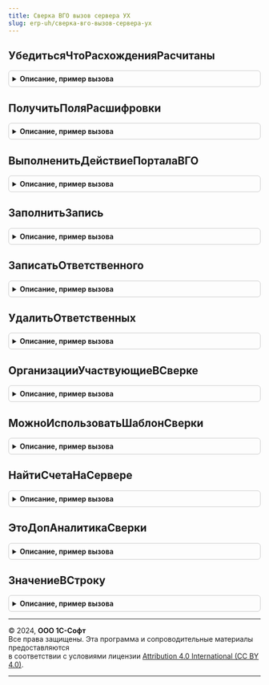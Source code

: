 ```yaml
---
title: Сверка ВГО вызов сервера УХ
slug: erp-uh/сверка-вго-вызов-сервера-ух
---
```



## УбедитьсяЧтоРасхожденияРасчитаны
<details style="margin: 1em 0; padding: 0.5em; border: 1px solid #ccc; border-radius: 6px;">

<summary style="font-weight: bold; cursor: pointer;">Описание, пример вызова</summary>

```bsl

// Подготовка для работы с расхождениями:
//	 1. Проверяем, что запущено фоновое задание по расчету расхождений
//	 2. Если запущено, то ждем завершения.
//	 3. Запускаем повторный расчет (могут появиться новые данные, после запуска фонового задания п. 2) и ждем завершения.
// Параметры:
//	ОтборДанных - струкутра с параметрами отбора (Сценарий, ПериодСверки, Этап, Организации, Дебитор, Кредитор).
//	ТекстОшибки - если возникает ошибка, то к значению переменной дописывается описание ошибки.
//	ОжидатьЗавершения - ждать завершения фонового задания.
//
Функция УбедитьсяЧтоРасхожденияРасчитаны(Знач ОтборДанных=Неопределено, ТекстОшибки=Неопределено, ОжидатьЗавершения=Истина, флОтладка=Ложь) Экспорт
```

Пример вызова
```bsl
Результат = СверкаВГОВызовСервераУХ.УбедитьсяЧтоРасхожденияРасчитаны(ОтборДанных, ТекстОшибки, ОжидатьЗавершения, флОтладка);
```
</details>

## ПолучитьПоляРасшифровки
<details style="margin: 1em 0; padding: 0.5em; border: 1px solid #ccc; border-radius: 6px;">

<summary style="font-weight: bold; cursor: pointer;">Описание, пример вызова</summary>

```bsl

// Возвращает соотвествие с описанием аналитик расхождения ВГО для указанной расшифровки СКД.
Функция ПолучитьПоляРасшифровки(Знач ПользовательскиеНастройки, Знач ДанныеРасшифровки, Знач Расшифровка) Экспорт
```

Пример вызова
```bsl
Результат = СверкаВГОВызовСервераУХ.ПолучитьПоляРасшифровки(ПользовательскиеНастройки, ДанныеРасшифровки, Расшифровка) 
```
</details>

## ВыполненитьДействиеПорталаВГО
<details style="margin: 1em 0; padding: 0.5em; border: 1px solid #ccc; border-radius: 6px;">

<summary style="font-weight: bold; cursor: pointer;">Описание, пример вызова</summary>

```bsl

Функция ВыполненитьДействиеПорталаВГО(ВыполненноеДействие, Отбор) Экспорт
```

Пример вызова
```bsl
Результат = СверкаВГОВызовСервераУХ.ВыполненитьДействиеПорталаВГО(ВыполненноеДействие, Отбор) 
```
</details>

## ЗаполнитьЗапись
<details style="margin: 1em 0; padding: 0.5em; border: 1px solid #ccc; border-radius: 6px;">

<summary style="font-weight: bold; cursor: pointer;">Описание, пример вызова</summary>

```bsl

Процедура ЗаполнитьЗапись(Запись, Отбор, ПериодРегистрации = Неопределено) Экспорт
```

Пример вызова
```bsl
СверкаВГОВызовСервераУХ.ЗаполнитьЗапись(Запись, Отбор, ПериодРегистрации);
```
</details>

## ЗаписатьОтветственного
<details style="margin: 1em 0; padding: 0.5em; border: 1px solid #ccc; border-radius: 6px;">

<summary style="font-weight: bold; cursor: pointer;">Описание, пример вызова</summary>

```bsl

Функция ЗаписатьОтветственного(Организация, Роль, Ответственный) Экспорт
```

Пример вызова
```bsl
Результат = СверкаВГОВызовСервераУХ.ЗаписатьОтветственного(Организация, Роль, Ответственный) 
```
</details>

## УдалитьОтветственных
<details style="margin: 1em 0; padding: 0.5em; border: 1px solid #ccc; border-radius: 6px;">

<summary style="font-weight: bold; cursor: pointer;">Описание, пример вызова</summary>

```bsl

Функция УдалитьОтветственных(Организация, Роль) Экспорт
```

Пример вызова
```bsl
Результат = СверкаВГОВызовСервераУХ.УдалитьОтветственных(Организация, Роль) 
```
</details>

## ОрганизацииУчаствующиеВСверке
<details style="margin: 1em 0; padding: 0.5em; border: 1px solid #ccc; border-radius: 6px;">

<summary style="font-weight: bold; cursor: pointer;">Описание, пример вызова</summary>

```bsl

// Получить список организаций участвующих в сверке
Функция ОрганизацииУчаствующиеВСверке(ПериодСценария, Сценарий, Пользователь=Неопределено) Экспорт
```

Пример вызова
```bsl
Результат = СверкаВГОВызовСервераУХ.ОрганизацииУчаствующиеВСверке(ПериодСценария, Сценарий, Пользователь);
```
</details>

## МожноИспользоватьШаблонСверки
<details style="margin: 1em 0; padding: 0.5em; border: 1px solid #ccc; border-radius: 6px;">

<summary style="font-weight: bold; cursor: pointer;">Описание, пример вызова</summary>

```bsl

// Проверяем возможность выбора шаблона сверки ВГО для использования в версии регламента
// подготовки отчетности.
// Параметры:
//		ШаблонСверкиВГО - ссылка на элемент справочника "ШаблоныСверкиВГО".
// Возвращаем:
//		Истина - шаблон еще не использован и может быть выбран.
//		Ложь - шаблон нельзя использовать, т.к. он уже участвовал в другой сверке.
//
Функция МожноИспользоватьШаблонСверки(ШаблонСверки) Экспорт
```

Пример вызова
```bsl
Результат = СверкаВГОВызовСервераУХ.МожноИспользоватьШаблонСверки(ШаблонСверки) 
```
</details>

## НайтиСчетаНаСервере
<details style="margin: 1em 0; padding: 0.5em; border: 1px solid #ccc; border-radius: 6px;">

<summary style="font-weight: bold; cursor: pointer;">Описание, пример вызова</summary>

```bsl

// Возвращает структуру заполненную счетами
Функция НайтиСчетаНаСервере(Знач Текст, Знач ПланСчетов) Экспорт
```

Пример вызова
```bsl
Результат = СверкаВГОВызовСервераУХ.НайтиСчетаНаСервере(Текст, ПланСчетов) 
```
</details>

## ЭтоДопАналитикаСверки
<details style="margin: 1em 0; padding: 0.5em; border: 1px solid #ccc; border-radius: 6px;">

<summary style="font-weight: bold; cursor: pointer;">Описание, пример вызова</summary>

```bsl

Функция ЭтоДопАналитикаСверки(ТипДляЭлиминации) Экспорт
```

Пример вызова
```bsl
Результат = СверкаВГОВызовСервераУХ.ЭтоДопАналитикаСверки(ТипДляЭлиминации) 
```
</details>

## ЗначениеВСтроку
<details style="margin: 1em 0; padding: 0.5em; border: 1px solid #ccc; border-radius: 6px;">

<summary style="font-weight: bold; cursor: pointer;">Описание, пример вызова</summary>

```bsl

// Представляет любое значение в строку для отображения пользователю, либо записи в лог в наглядном для человека представлении.
Функция ЗначениеВСтроку(Знач Значение, Знач Отступ = "") Экспорт
```

Пример вызова
```bsl
Результат = СверкаВГОВызовСервераУХ.ЗначениеВСтроку(Значение, Отступ);
```
</details>

---

© 2024, **ООО 1С-Софт**  
Все права защищены. Эта программа и сопроводительные материалы предоставляются  
в соответствии с условиями лицензии [Attribution 4.0 International (CC BY 4.0)](https://creativecommons.org/licenses/by/4.0/legalcode).

---
